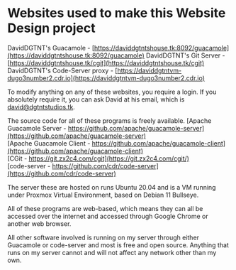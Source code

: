# Websites used to make this Website Design project

DavidDGTNT's Guacamole - [https://daviddgtntshouse.tk:8092/guacamole](https://daviddgtntshouse.tk:8092/guacamole)
DavidDGTNT's Git Server - [https://daviddgtntshouse.tk/cgit](https://daviddgtntshouse.tk/cgit)
DavidDGTNT's Code-Server proxy - [https://daviddgtntvm-dugo3number2.cdr.io](https://daviddgtntvm-dugo3number2.cdr.io)

To modify anything on any of these websites, you require a login. If you absolutely require it, you can ask David at his email, which is [david@dgtntstudios.tk](mailto:david@dgtntstudios.tk).

The source code for all of these programs is freely available.
[Apache Guacamole Server - https://github.com/apache/guacamole-server](https://github.com/apache/guacamole-server)  
[Apache Guacamole Client - https://github.com/apache/guacamole-client](https://github.com/apache/guacamole-client)  
[CGit - https://git.zx2c4.com/cgit](https://git.zx2c4.com/cgit/)  
[code-server - https://github.com/cdr/code-server](https://github.com/cdr/code-server)  

The server these are hosted on runs Ubuntu 20.04 and is a VM running under Proxmox Virtual Environment, based on Debian 11 Bullseye.

All of these programs are web-based, which means they can all be accessed over the internet and accessed through Google Chrome or another web browser.

All other software involved is running on my server through either Guacamole or code-server and most is free and open source. Anything that runs on my server cannot and will not affect any network other than my own.
